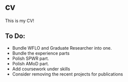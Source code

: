 # cv
This is my CV!

## To Do:

- Bundle WFLO and Graduate Researcher into one. 
- Bundle the experience parts
- Polish SPWR part.
- Polish AMoD part.
- Add coursework under skills
- Consider removing the recent projects for publications